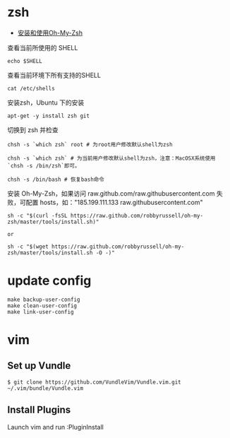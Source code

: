 # zsh
- [安装和使用Oh-My-Zsh](https://github.com/zeus911/blog-3/blob/master/others/install-and-use-oh-my-zsh.md)

查看当前所使用的 SHELL
```shell
echo $SHELL
```

查看当前环境下所有支持的SHELL
```shell
cat /etc/shells
```

安装zsh，Ubuntu 下的安装
```shell
apt-get -y install zsh git
```

切换到 zsh 并检查
```shell
chsh -s `which zsh` root # 为root用户修改默认shell为zsh

chsh -s `which zsh` # 为当前用户修改默认shell为zsh，注意：MacOSX系统使用`chsh -s /bin/zsh`即可。

chsh -s /bin/bash # 恢复bash命令
```

安装 Oh-My-Zsh，如果访问 raw.github.com/raw.githubusercontent.com 失败，可配置 hosts，如："185.199.111.133  raw.githubusercontent.com"
```shell
sh -c "$(curl -fsSL https://raw.github.com/robbyrussell/oh-my-zsh/master/tools/install.sh)"

or

sh -c "$(wget https://raw.github.com/robbyrussell/oh-my-zsh/master/tools/install.sh -O -)"
```

# update config
```shell
make backup-user-config
make clean-user-config
make link-user-config
```

# vim

## Set up Vundle
```shell
$ git clone https://github.com/VundleVim/Vundle.vim.git ~/.vim/bundle/Vundle.vim
```

## Install Plugins

Launch vim and run :PluginInstall
